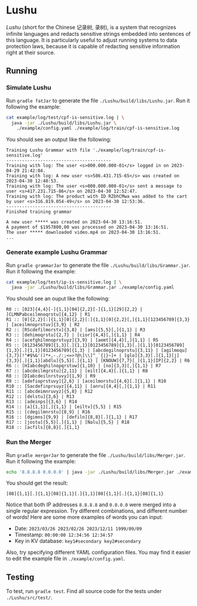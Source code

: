 # Lushu

_Lushu_ (short for the Chinese 记录树, 录树), is a system that recognizes
infinite languages and redacts sensitive strings embedded into sentences of this
language. It is particularly useful to adjust running systems to data protection
laws, because it is capable of redacting sensitive information right at their
source.

## Running

### Simulate Lushu

Run `gradle fatJar` to generate the file `./Lushu/build/libs/Lushu.jar`. Run it
following the example:

```sh
cat example/log/test/cpf-is-sensitive.log | \
  java -jar ./Lushu/build/libs/Lushu.jar \
    ./example/config.yaml ./example/log/train/cpf-is-sensitive.log
```

You should see an output like the following:

```
Training Lushu Grammar with file './example/log/train/cpf-is-sensitive.log'
----------------------------------------
Training with log: The user <s>000.000.000-01</s> logged in on 2023-04-29 21:42:04.
Training with log: A new user <s>586.431.715-65</s> was created on 2023-04-30 12:48:53.
Training with log: The user <s>000.000.000-01</s> sent a message to user <s>417.231.715-86</s> on 2023-04-30 12:52:47.
Training with log: The product with ID RZbhCMwa was added to the cart by user <s>316.819.054-49</s> on 2023-04-30 12:53:36.
----------------------------------------
Finished training grammar

A new user ***** was created on 2023-04-30 13:16:51.
A payment of $1957800,00 was processed on 2023-04-30 13:16:51.
The user ***** downloaded video.mp4 on 2023-04-30 13:16:51.
...
```

### Generate example Lushu Grammar

Run `gradle grammarJar` to generate the file
`./Lushu/build/libs/Grammar.jar`. Run it following the example:

```sh
cat example/log/test/ip-is-sensitive.log | \
  java -jar ./Lushu/build/libs/Grammar.jar ./example/config.yaml
```

You should see an ouput like the following:

```
R0 :: [023]{4,4}[-]{1,1}[04]{2,2}[-]{1,1}[29]{2,2} | [CLMNPabceilmnoqrstu]{4,12} | R1
R1 :: [0]{2,2}[:]{1,1}[0]{2,2}[:]{1,1}[0]{2,2}[,]{1,1}[123456789]{3,3} | [aceilmnoprstuv]{3,9} | R2
R2 :: [RScdefilmorstv]{3,8} | [ams]{5,5}[,]{1,1} | R3
R3 :: [dehimoqrstu]{2,7} | [cior]{4,4}[,]{1,1} | R4
R4 :: [acefghilmnoprstuyz]{3,9} | [aemt]{4,4}[,]{1,1} | R5
R5 :: [0123456789]{1,3}[.]{1,1}[0123456789]{1,3}[.]{1,1}[0123456789]{1,3}[.]{1,1}[0123456789]{1,3} | [abcdegilnoprstu]{3,11} | [agilmoqu]{3,7}[!"#$%&'()*+,-./:;<=>?@\[\\]^_`{|}~]+ | [glo]{3,3}[.]{1,1}[j]{3,3}[.]{1,1}[abdlu]{5,5}[.]{1,1} | [KNOUW]{7,7}[_]{1,1}[IP]{2,2} | R6
R6 :: [HIabcdeghilnopqrstuw]{1,10} | [no]{3,3}[,]{1,1} | R7
R7 :: [abcdeilmqrstu]{2,11} | [eilt]{4,4}[.]{1,1} | R8
R8 :: [DIabcdeilnrstuvy]{1,9} | R9
R9 :: [adefioprstuvy]{2,6} | [aceilmorstu]{4,6}[.]{1,1} | R10
R10 :: [Sacdefinprsuyz]{4,11} | [anru]{4,4}[,]{1,1} | R11
R11 :: [abcdeimnruvyz]{5,8} | R12
R12 :: [delstu]{3,6} | R13
R13 :: [adeinps]{3,6} | R14
R14 :: [a]{1,1}[,]{1,1} | [eiltv]{5,5} | R15
R15 :: [cdegilmnrstu]{8,9} | R16
R16 :: [dgimns]{9,9} | [defiln]{8,8}[.]{1,1} | R17
R17 :: [jostu]{5,5}[.]{1,1} | [Nalu]{5,5} | R18
R18 :: [acfils]{8,8}[.]{1,1}
```

### Run the Merger

Run `gradle mergerJar` to generate the file `./Lushu/build/libs/Merger.jar`. Run
it following the example:

```sh
echo '8.8.8.8 0.0.0.0' | java -jar ./Lushu/build/libs/Merger.jar ./example/config.yaml
```

You should get the result:

```
[08]{1,1}[.]{1,1}[08]{1,1}[.]{1,1}[08]{1,1}[.]{1,1}[08]{1,1}
```

Notice that both IP addresses `8.8.8.8` and `0.0.0.0` were merged into a single
regular expression. Try different combinations, and different number of words!
Here are some more examples of words you can input:

- Date: `2023/03/26 2023/02/26 2023/12/11 1999/09/09`
- Timestamp: `00:00:00 12:34:56 12:34:57`
- Key in KV database: `key1#secondary key2#secondary`

Also, try specifying different YAML configuration files. You may find it easier
to edit the example file in `./example/config.yaml`.

## Testing

To test, run `gradle test`. Find all source code for the tests under
`./Lushu/src/test/`.
